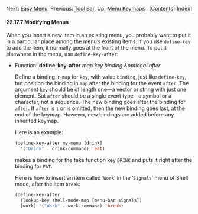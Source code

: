 

Next: [Easy Menu](Easy-Menu.html), Previous: [Tool Bar](Tool-Bar.html), Up: [Menu Keymaps](Menu-Keymaps.html)   \[[Contents](index.html#SEC_Contents "Table of contents")]\[[Index](Index.html "Index")]

#### 22.17.7 Modifying Menus

When you insert a new item in an existing menu, you probably want to put it in a particular place among the menu’s existing items. If you use `define-key` to add the item, it normally goes at the front of the menu. To put it elsewhere in the menu, use `define-key-after`:

*   Function: **define-key-after** *map key binding \&optional after*

    Define a binding in `map` for `key`, with value `binding`, just like `define-key`, but position the binding in `map` after the binding for the event `after`. The argument `key` should be of length one—a vector or string with just one element. But `after` should be a single event type—a symbol or a character, not a sequence. The new binding goes after the binding for `after`. If `after` is `t` or is omitted, then the new binding goes last, at the end of the keymap. However, new bindings are added before any inherited keymap.

    Here is an example:

    ```lisp
    (define-key-after my-menu [drink]
      '("Drink" . drink-command) 'eat)
    ```

    makes a binding for the fake function key `DRINK` and puts it right after the binding for `EAT`.

    Here is how to insert an item called ‘`Work`’ in the ‘`Signals`’ menu of Shell mode, after the item `break`:

    ```lisp
    (define-key-after
      (lookup-key shell-mode-map [menu-bar signals])
      [work] '("Work" . work-command) 'break)
    ```
